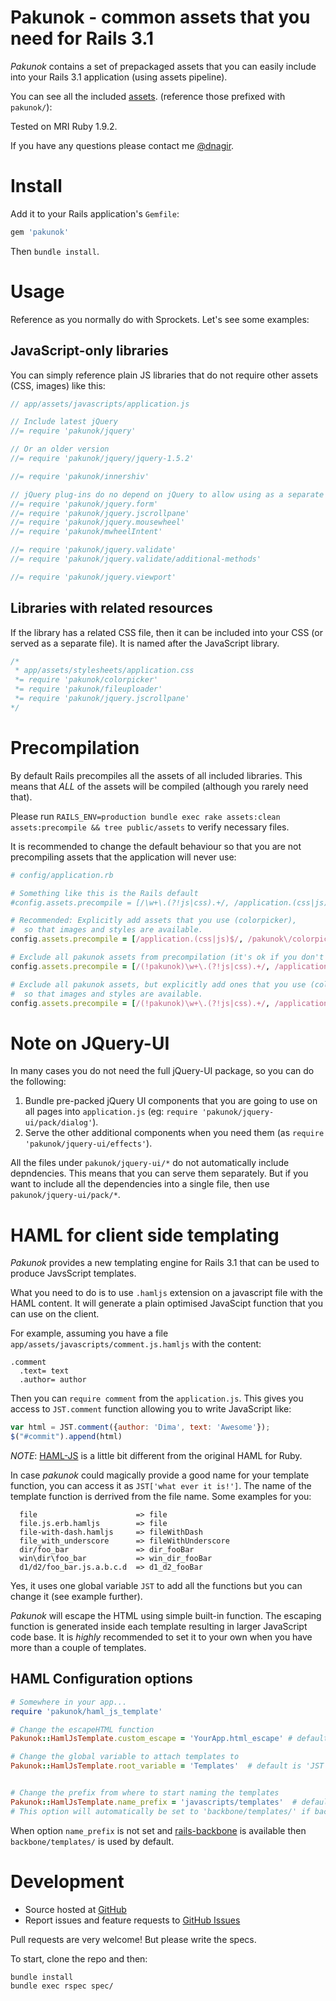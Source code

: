 # Pakunok - common assets that you need for Rails 3.1

_Pakunok_ contains a set of prepackaged assets that you can easily include into your Rails 3.1 application (using assets pipeline).

You can see all the included [assets](pakunok/blob/master/assets.md). (reference those prefixed with `pakunok/`):

Tested on MRI Ruby 1.9.2.

If you have any questions please contact me [@dnagir](http://www.ApproachE.com).


# Install

Add it to your Rails application's `Gemfile`:

```ruby
gem 'pakunok'
```

Then `bundle install`.

# Usage

Reference as you normally do with Sprockets.
Let's see some examples:


## JavaScript-only libraries

You can simply reference plain JS libraries that do not require other assets (CSS, images) like this:

```javascript
// app/assets/javascripts/application.js

// Include latest jQuery
//= require 'pakunok/jquery'

// Or an older version
//= require 'pakunok/jquery/jquery-1.5.2'

//= require 'pakunok/innershiv'

// jQuery plug-ins do no depend on jQuery to allow using as a separate HTTP resource
//= require 'pakunok/jquery.form'
//= require 'pakunok/jquery.jscrollpane'
//= require 'pakunok/jquery.mousewheel'
//= require 'pakunok/mwheelIntent'

//= require 'pakunok/jquery.validate'
//= require 'pakunok/jquery.validate/additional-methods'

//= require 'pakunok/jquery.viewport'
```

## Libraries with related resources

If the library has a related CSS file, then it can be included into your CSS (or served as a separate file).
It is named after the JavaScript library.

```css
/*
 * app/assets/stylesheets/application.css
 *= require 'pakunok/colorpicker'
 *= require 'pakunok/fileuploader'
 *= require 'pakunok/jquery.jscrollpane' 
*/
```


# Precompilation
By default Rails precompiles all the assets of all included libraries.
This means that _ALL_ of the assets will be compiled (although you rarely need that).

Please run `RAILS_ENV=production bundle exec rake assets:clean assets:precompile && tree public/assets` to verify necessary files.

It is recommended to change the default behaviour so that you are not precompiling assets that the application will never use:

```ruby
# config/application.rb

# Something like this is the Rails default
#config.assets.precompile = [/\w+\.(?!js|css).+/, /application.(css|js)$/]

# Recommended: Explicitly add assets that you use (colorpicker),
#  so that images and styles are available.
config.assets.precompile = [/application.(css|js)$/, /pakunok\/colorpicker/]

# Exclude all pakunok assets from precompilation (it's ok if you don't have direct HTTP request to them)
config.assets.precompile = [/(!pakunok)\w+\.(?!js|css).+/, /application.(css|js)$/]

# Exclude all pakunok assets, but explicitly add ones that you use (colorpicker),
#  so that images and styles are available.
config.assets.precompile = [/(!pakunok)\w+\.(?!js|css).+/, /application.(css|js)$/, /pakunok\/colorpicker/]
```

# Note on JQuery-UI

In many cases you do not need the full jQuery-UI package, so you can do the following:

1. Bundle pre-packed jQuery UI components that you are going to use on all pages into `application.js` (eg: `require 'pakunok/jquery-ui/pack/dialog'`).
2. Serve the other additional components when you need them (as `require 'pakunok/jquery-ui/effects'`).

All the files under `pakunok/jquery-ui/*` do not automatically include depndencies. This means that you can serve them separately.
But if you want to include all the dependencies into a single file, then use `pakunok/jquery-ui/pack/*`.


# HAML for client side templating
_Pakunok_ provides a new templating engine for Rails 3.1 that can be used to produce JavsScript templates.

What you need to do is to use `.hamljs` extension on a javascript file with the HAML content.
It will generate a plain optimised JavaScipt function that you can use on the client.

For example, assuming you have a file `app/assets/javascripts/comment.js.hamljs` with the content:

```haml
.comment
  .text= text
  .author= author  
```

Then you can `require comment` from the `application.js`.
This gives you access to `JST.comment` function allowing you to write JavaScript like:

```javascript
var html = JST.comment({author: 'Dima', text: 'Awesome'});
$("#commit").append(html)
```

*NOTE*: [HAML-JS](https://github.com/creationix/haml-js) is a little bit different from the original HAML for Ruby.

In case _pakunok_ could magically provide a good name for your template function, you can access it as `JST['what ever it is!']`.
The name of the template function is derrived from the file name. Some examples for you:

```
  file                      => file
  file.js.erb.hamljs        => file
  file-with-dash.hamljs     => fileWithDash
  file_with_underscore      => fileWithUnderscore
  dir/foo_bar               => dir_fooBar
  win\dir\foo_bar           => win_dir_fooBar
  d1/d2/foo_bar.js.a.b.c.d  => d1_d2_fooBar
```

Yes, it uses one global variable `JST` to add all the functions but you can change it (see example further).

_Pakunok_ will escape the HTML using simple built-in function.
The escaping function is generated inside each template resulting in larger JavaScript code base.
It is *highly* recommended to set it to your own when you have more than a couple of templates.


## HAML Configuration options

```ruby
# Somewhere in your app...
require 'pakunok/haml_js_template'

# Change the escapeHTML function
Pakunok::HamlJsTemplate.custom_escape = 'YourApp.html_escape' # default is nil - built-in

# Change the global variable to attach templates to
Pakunok::HamlJsTemplate.root_variable = 'Templates'  # default is 'JST'


# Change the prefix from where to start naming the templates
Pakunok::HamlJsTemplate.name_prefix = 'javascripts/templates'  # default is 'javascripts/'
# This option will automatically be set to 'backbone/templates/' if back
```

When option `name_prefix` is not set and [rails-backbone](https://github.com/codebrew/backbone-rails) is available then `backbone/templates/` is used by default.


# Development

- Source hosted at [GitHub](https://github.com/dnagir/pakunok)
- Report issues and feature requests to [GitHub Issues](https://github.com/dnagir/pakunok/issues)

Pull requests are very welcome! But please write the specs.

To start, clone the repo and then:

```shell
bundle install
bundle exec rspec spec/
```
